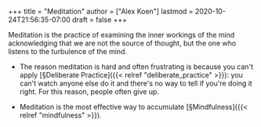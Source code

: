 +++
title = "Meditation"
author = ["Alex Koen"]
lastmod = 2020-10-24T21:56:35-07:00
draft = false
+++

Meditation is the practice of examining the inner workings of the mind acknowledging that we are not the source of thought, but the one who listens to the turbulence of the mind.

-   The reason meditation is hard and often frustrating is because you can't apply [§Deliberate Practice]({{< relref "deliberate_practice" >}}): you can't watch anyone else do it and there's no way to tell if you're doing it right. For this reason, people often give up.

-   Meditation is the most effective way to accumulate [§Mindfulness]({{< relref "mindfulness" >}}).

